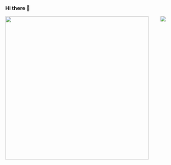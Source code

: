 ### Hi there 👋

<!--
**Jnaneshrompilli/jnaneshrompilli** is a ✨ _special_ ✨ repository because its `README.md` (this file) appears on your GitHub profile-->
<div>
<img  align="left" src="https://github-readme-stats.vercel.app/api?username=jnaneshrompilli&show_icons=true&theme=github_dark" width="450">
<img align="right"  src="https://github-readme-stats.vercel.app/api/top-langs/?username=jnaneshrompilli&layout=compact&hide=cmake width="350">
</div>


